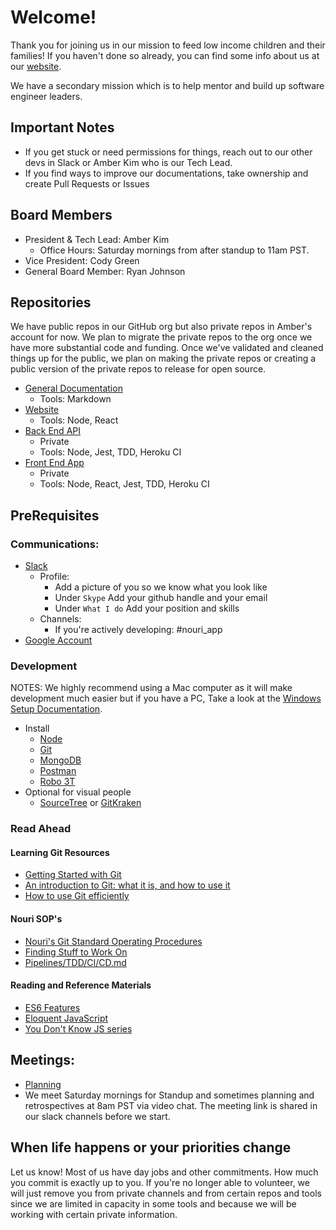 # Welcome!
Thank you for joining us in our mission to feed low income children and their families! If you haven't done so already, you can find some info about us at our [website](https://nourimeals.com/).

We have a secondary mission which is to help mentor and build up software engineer leaders.

## Important Notes
- If you get stuck or need permissions for things, reach out to our other devs in Slack or Amber Kim who is our Tech Lead.
- If you find ways to improve our documentations, take ownership and create Pull Requests or Issues

## Board Members
- President & Tech Lead: Amber Kim
  - Office Hours: Saturday mornings from after standup to 11am PST.
- Vice President: Cody Green
- General Board Member: Ryan Johnson

## Repositories
We have public repos in our GitHub org but also private repos in Amber's account for now. We plan to migrate the private repos to the org once we have more substantial code and funding. Once we've validated and cleaned things up for the public, we plan on making the private repos or creating a public version of the private repos to release for open source.
- [General Documentation](https://github.com/nourimeals/documents)
  - Tools: Markdown
- [Website](https://github.com/nourimeals/website)
  - Tools: Node, React
- [Back End API](https://github.com/ambergkim/nouri-api)
  - Private
  - Tools: Node, Jest, TDD, Heroku CI
- [Front End App](https://github.com/ambergkim/nouri-native)
  - Private
  - Tools: Node, React, Jest, TDD, Heroku CI

## PreRequisites

### Communications:
- [Slack](https://slack.com/downloads)
  - Profile:
    - Add a picture of you so we know what you look like
    - Under ```Skype``` Add your github handle and your email
    - Under ```What I do``` Add your position and skills
  - Channels:
    - If you're actively developing: #nouri_app
- [Google Account](https://accounts.google.com/signup/)

### Development
NOTES: We highly recommend using a Mac computer as it will make development much easier but if you have a PC, Take a look at the [Windows Setup Documentation](windows-setup.md).
- Install
  - [Node](https://nodejs.org/en/download/)
  - [Git](https://www.atlassian.com/git/tutorials/install-git)
  - [MongoDB](https://docs.mongodb.com/manual/tutorial/install-mongodb-on-os-x/)
  - [Postman](https://www.getpostman.com/downloads/)
  - [Robo 3T](https://robomongo.org/download)
- Optional for visual people
  - [SourceTree](https://www.sourcetreeapp.com/) or [GitKraken](https://www.gitkraken.com/download)

### Read Ahead
#### Learning Git Resources
- [Getting Started with Git](https://rogerdudler.github.io/git-guide/)
- [An introduction to Git: what it is, and how to use it](https://www.freecodecamp.org/news/what-is-git-and-how-to-use-it-c341b049ae61/)
- [How to use Git efficiently](https://www.freecodecamp.org/news/how-to-use-git-efficiently-54320a236369/?source=linkShare-e41cd5edcdac-1535829065)

#### Nouri SOP's
- [Nouri's Git Standard Operating Procedures](../SOPs/Git_Standard_Operating_Procedures.md)
- [Finding Stuff to Work On](02_GitHub_Issues.md)
- [Pipelines/TDD/CI/CD.md](03_Pipelines_CI_CD.md)

#### Reading and Reference Materials
  * [ES6 Features](http://es6-features.org/)
  * [Eloquent JavaScript](http://eloquentjavascript.net/)
  * [You Don't Know JS series](https://github.com/getify/You-Dont-Know-JS)

## Meetings:
- [Planning](https://docs.google.com/document/d/1Q_A0m_WtXixXp2mU2jzjUKOdWEdRajeeUR6InBdEn9Y/edit#heading=h.5fm44xysy1n9)
- We meet Saturday mornings for Standup and sometimes planning and retrospectives at 8am PST via video chat. The meeting link is shared in our slack channels before we start.

## When life happens or your priorities change
Let us know! Most of us have day jobs and other commitments. How much you commit is exactly up to you. If you're no longer able to volunteer, we will just remove you from private channels and from certain repos and tools since we are limited in capacity in some tools and because we will be working with certain private information.